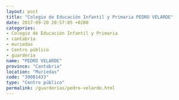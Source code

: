 ```yaml
---
layout: post
title: "Colegio de Educación Infantil y Primaria PEDRO VELARDE"
date: 2017-09-20 20:57:05 +0200
categories:
- Colegio de Educación Infantil y Primaria
- cantabria
- muriedas
- Centro público
- guarderia
name: "PEDRO VELARDE"
province: "Cantabria"
location: "Muriedas"
code: "39001433"
type: "Centro público"
permalink: /guarderias/pedro-velarde.html
---
```

